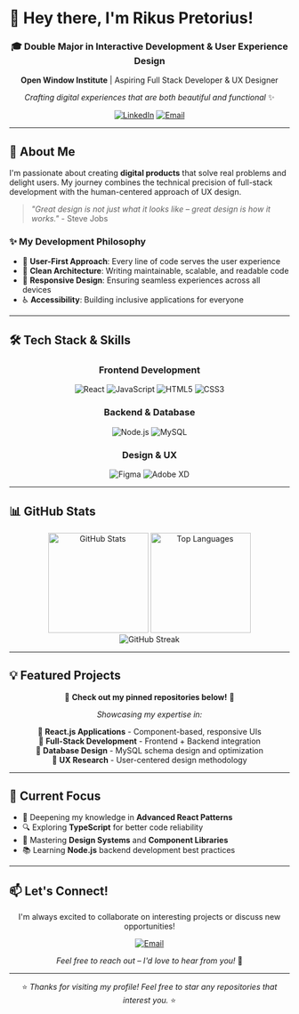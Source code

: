 # 👋 Hey there, I'm Rikus Pretorius!

<div align="center">
  
### 🎓 Double Major in Interactive Development & User Experience Design
**Open Window Institute** | Aspiring Full Stack Developer & UX Designer

*Crafting digital experiences that are both beautiful and functional* ✨

[![LinkedIn](https://img.shields.io/badge/-LinkedIn-0077B5?style=flat-square&logo=LinkedIn&logoColor=white)](https://linkedin.com/in/rikus-pretorius)
[![Email](https://img.shields.io/badge/-Email-EA4335?style=flat-square&logo=Gmail&logoColor=white)](mailto:rikush60@gmail.com)

</div>

---

## 🚀 About Me

I'm passionate about creating **digital products** that solve real problems and delight users. My journey combines the technical precision of full-stack development with the human-centered approach of UX design.

> *"Great design is not just what it looks like – great design is how it works."* - Steve Jobs

### ✨ My Development Philosophy
- 🎯 **User-First Approach**: Every line of code serves the user experience
- 🔧 **Clean Architecture**: Writing maintainable, scalable, and readable code
- 📱 **Responsive Design**: Ensuring seamless experiences across all devices
- ♿ **Accessibility**: Building inclusive applications for everyone

---

## 🛠️ Tech Stack & Skills

<div align="center">

### Frontend Development
![React](https://img.shields.io/badge/-React-61DAFB?style=for-the-badge&logo=react&logoColor=black)
![JavaScript](https://img.shields.io/badge/-JavaScript-F7DF1E?style=for-the-badge&logo=javascript&logoColor=black)
![HTML5](https://img.shields.io/badge/-HTML5-E34F26?style=for-the-badge&logo=html5&logoColor=white)
![CSS3](https://img.shields.io/badge/-CSS3-1572B6?style=for-the-badge&logo=css3&logoColor=white)

### Backend & Database
![Node.js](https://img.shields.io/badge/-Node.js-339933?style=for-the-badge&logo=node.js&logoColor=white)
![MySQL](https://img.shields.io/badge/-MySQL-4479A1?style=for-the-badge&logo=mysql&logoColor=white)

### Design & UX
![Figma](https://img.shields.io/badge/-Figma-F24E1E?style=for-the-badge&logo=figma&logoColor=white)
![Adobe XD](https://img.shields.io/badge/-Adobe%20XD-FF61F6?style=for-the-badge&logo=adobe-xd&logoColor=white)

</div>

---

## 📊 GitHub Stats

<div align="center">
  <img src="https://github-readme-stats.vercel.app/api?username=wrapperik&show_icons=true&theme=gradient&hide_border=true&bg_color=0D1117&title_color=58A6FF&text_color=C9D1D9&icon_color=79C0FF" alt="GitHub Stats" height="180"/>
  <img src="https://github-readme-stats.vercel.app/api/top-langs/?username=wrapperik&layout=compact&theme=gradient&hide_border=true&bg_color=0D1117&title_color=58A6FF&text_color=C9D1D9" alt="Top Languages" height="180"/>
</div>

<div align="center">
  <img src="https://github-readme-streak-stats.herokuapp.com/?user=wrapperik&theme=dark&hide_border=true&background=0D1117&stroke=58A6FF&ring=58A6FF&fire=FF6B6B&currStreakLabel=C9D1D9" alt="GitHub Streak" />
</div>

---

## 💡 Featured Projects

<div align="center">

🚧 **Check out my pinned repositories below!** 🚧

*Showcasing my expertise in:*

🔹 **React.js Applications** - Component-based, responsive UIs  
🔹 **Full-Stack Development** - Frontend + Backend integration  
🔹 **Database Design** - MySQL schema design and optimization  
🔹 **UX Research** - User-centered design methodology  

</div>

---

## 🎯 Current Focus

- 🌱 Deepening my knowledge in **Advanced React Patterns**
- 🔍 Exploring **TypeScript** for better code reliability
- 🎨 Mastering **Design Systems** and **Component Libraries**
- 📚 Learning **Node.js** backend development best practices

---

## 📫 Let's Connect!

<div align="center">

I'm always excited to collaborate on interesting projects or discuss new opportunities!

[![Email](https://img.shields.io/badge/Email-rikush60@gmail.com-EA4335?style=for-the-badge&logo=Gmail&logoColor=white)](mailto:rikush60@gmail.com)

*Feel free to reach out – I'd love to hear from you!* 🤝

---

⭐ *Thanks for visiting my profile! Feel free to star any repositories that interest you.* ⭐

</div>
